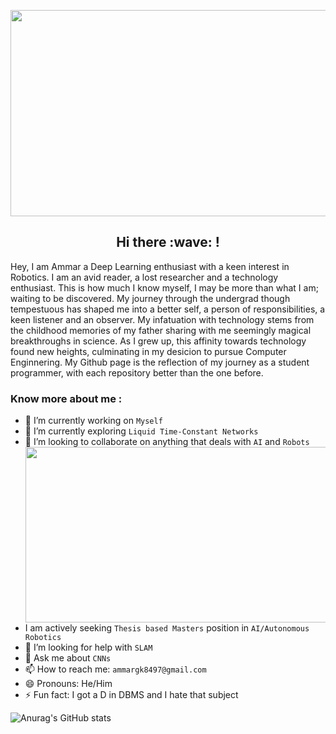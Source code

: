 
<p align="center">
  <img width="1536" height="330" src="https://github.com/MohammadAmmargk8497/MohammadAmmargk8497/assets/75717701/7657fc0d-a750-458e-b6c4-2b21b19d6001" alt="my banner">
</p>






<h2 align="center">Hi there :wave: !</h2>

Hey, I am Ammar a Deep Learning enthusiast with a keen interest in Robotics. I am an avid reader, a lost researcher and a technology enthusiast. This is how much I know myself, I may be more than what I am; waiting to be discovered. My journey through the undergrad though tempestuous has shaped me into a better self, a person of responsibilities, a keen listener and an observer. My infatuation with technology stems from the childhood memories of my father sharing with me seemingly magical breakthroughs in science. As I grew up, this affinity towards technology found new heights, culminating in my desicion to pursue Computer Enginnering. My Github page is the reflection of my journey as a student programmer, with each repository better than the one before. 

### Know more about me :

- 🔭 I’m currently working on ```Myself```
- 🌱 I’m currently exploring ```Liquid Time-Constant Networks```
- 👯 I’m looking to collaborate on anything that deals with ```AI``` and ```Robots```
-   <img align="right" width="500" height="281" src="https://github.com/MohammadAmmargk8497/MohammadAmmargk8497/assets/75717701/8641ace6-d379-4c47-8c37-c3e8d3fc60a1"> I am actively      seeking ```Thesis based Masters``` position in ```AI/Autonomous Robotics``` 
- 🤔 I’m looking for help with ```SLAM```
- 💬 Ask me about ```CNNs```
- 📫 How to reach me: ```ammargk8497@gmail.com```
- 😄 Pronouns: He/Him
- ⚡ Fun fact: I got a D in DBMS and I hate that subject




![Anurag's GitHub stats](https://github-readme-stats.vercel.app/api?username=MohammadAmmargk8497&show_icons=true&theme=radical)




